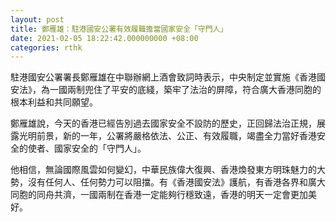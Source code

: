 ```yaml
---
layout: post
title: 鄭雁雄：駐港國安公署有效履職擔當國家安全「守門人」
date: 2021-02-05 18:22:42.000000000 +08:00
categories: rthk
---
```


駐港國安公署署長鄭雁雄在中聯辦網上酒會致詞時表示，中央制定並實施《香港國安法》，為一國兩制兜住了平安的底綫，築牢了法治的屏障，符合廣大香港同胞的根本利益和共同願望。

鄭雁雄說，今天的香港已經告別過去國家安全不設防的歷史，正回歸法治正規，展露光明前景，新的一年，公署將嚴格依法、公正、有效履職，竭盡全力當好香港安全的使者、國家安全的「守門人」。

他相信，無論國際風雲如何變幻，中華民族偉大復興、香港煥發東方明珠魅力的大勢，沒有任何人、任何勢力可以阻擋。有《香港國安法》護航，有香港各界和廣大同胞的同舟共濟，一國兩制在香港一定能夠行穩致遠，香港的明天一定會更加美好。
